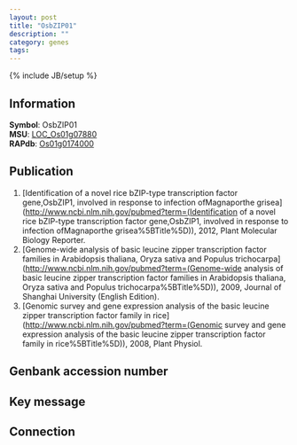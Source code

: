 ```yaml
---
layout: post
title: "OsbZIP01"
description: ""
category: genes
tags: 
---
```

{% include JB/setup %}

## Information
__Symbol__: OsbZIP01  
__MSU__: [LOC_Os01g07880](http://rice.plantbiology.msu.edu/cgi-bin/ORF_infopage.cgi?orf=LOC_Os01g07880)  
__RAPdb__: [Os01g0174000](http://rapdb.dna.affrc.go.jp/viewer/gbrowse_details/irgsp1?name=Os01g0174000)  

## Publication
1. [Identification of a novel rice bZIP-type transcription factor gene,OsbZIP1, involved in response to infection ofMagnaporthe grisea](http://www.ncbi.nlm.nih.gov/pubmed?term=(Identification of a novel rice bZIP-type transcription factor gene,OsbZIP1, involved in response to infection ofMagnaporthe grisea%5BTitle%5D)), 2012, Plant Molecular Biology Reporter.
2. [Genome-wide analysis of basic leucine zipper transcription factor families in Arabidopsis thaliana, Oryza sativa and Populus trichocarpa](http://www.ncbi.nlm.nih.gov/pubmed?term=(Genome-wide analysis of basic leucine zipper transcription factor families in Arabidopsis thaliana, Oryza sativa and Populus trichocarpa%5BTitle%5D)), 2009, Journal of Shanghai University (English Edition).
3. [Genomic survey and gene expression analysis of the basic leucine zipper transcription factor family in rice](http://www.ncbi.nlm.nih.gov/pubmed?term=(Genomic survey and gene expression analysis of the basic leucine zipper transcription factor family in rice%5BTitle%5D)), 2008, Plant Physiol.

## Genbank accession number

## Key message

## Connection


